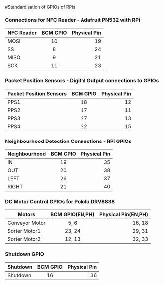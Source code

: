#Standardisation of GPIOs of RPis

### Connections for NFC Reader - Adafruit PN532 with RPi

| NFC Reader   |  BCM GPIO  |  Physical Pin |
|--------------|:----------:|--------------:|
|     MOSI     |     10     |       19      |
|      SS      |      8     |       24      |
|     MISO     |      9     |       21      |
|     SCK      |     11     |       23      |


### Packet Position Sensors - Digital Output connections to GPIOs 

|Packet Position Sensors|  BCM GPIO  |  Physical Pin |
|--------------|:----------:|--------------:|
|     PPS1     |    18      |     12        |
|     PPS2     |    17      |     11        |
|     PPS3     |    27      |     13        |
|     PPS4     |    22      |     15        |

### Neighbourhood Detection Connections - RPi GPIOs

|Neighbourhood |  BCM GPIO  |  Physical Pin |
|--------------|:----------:|--------------:|
|     IN       |    19      |    35         |
|     OUT      |    20      |    38         |
|     LEFT     |    26      |    37         |
|     RIGHT    |    21      |    40         |

### DC Motor Control GPIOs for Pololu DRV8838

| Motors        | BCM GPIO(EN,PH)|Physical Pin(EN,PH)|
|---------------|:--------------:|------------------:|
|Conveyor Motor |     5, 6       |      16, 18       |
|Sorter Motor1  |   23, 24       |      29, 31       |          
|Sorter Motor2  |   12, 13       |      32, 33       |    

### Shutdown GPIO

|  Shutdown  |  BCM GPIO  |  Physical Pin |
|------------|:----------:|--------------:|
|  Shutdown  |    16      |    36         |

